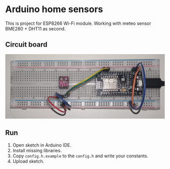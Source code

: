 # Arduino home sensors

This is project for ESP8266 Wi-Fi module. Working with meteo sensor BME280 +
DHT11 as second.

## Circuit board

![Sketch](./assets/images/sketch.jpg)

## Run

1. Open sketch in Arduino IDE.
2. Install missing libraries.
3. Copy `config.h.example` to the `config.h` and write your constants.
4. Upload sketch.
